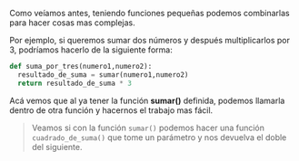 Como veíamos antes, teniendo funciones pequeñas podemos combinarlas para hacer cosas mas complejas.

Por ejemplo, si queremos sumar dos números y después multiplicarlos por 3, podríamos hacerlo de la siguiente forma:

```python
def suma_por_tres(numero1,numero2):
  resultado_de_suma = sumar(numero1,numero2)
  return resultado_de_suma * 3 

```

Acá vemos que al ya tener la función **sumar()** definida, podemos llamarla dentro de otra función y hacernos el trabajo mas fácil.

> Veamos si con la función `sumar()` podemos hacer una función `cuadrado_de_suma()` que tome un parámetro y nos devuelva el doble del siguiente. 